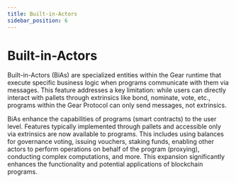 ```yaml
---
title: Built-in-Actors
sidebar_position: 6
---
```


# Built-in-Actors

Built-in-Actors (BiAs) are specialized entities within the Gear runtime that execute specific business logic when programs communicate with them via messages. This feature addresses a key limitation: while users can directly interact with pallets through extrinsics like bond, nominate, vote, etc., programs within the Gear Protocol can only send messages, not extrinsics.

BiAs enhance the capabilities of programs (smart contracts) to the user level. Features typically implemented through pallets and accessible only via extrinsics are now available to programs. This includes using balances for governance voting, issuing vouchers, staking funds, enabling other actors to perform operations on behalf of the program (proxying), conducting complex computations, and more. This expansion significantly enhances the functionality and potential applications of blockchain programs.